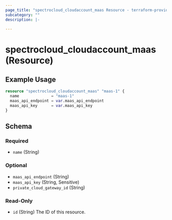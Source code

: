 ```yaml
---
page_title: "spectrocloud_cloudaccount_maas Resource - terraform-provider-spectrocloud"
subcategory: ""
description: |-
  
---
```


# spectrocloud_cloudaccount_maas (Resource)

  

## Example Usage

```terraform
resource "spectrocloud_cloudaccount_maas" "maas-1" {
  name              = "maas-1"
  maas_api_endpoint = var.maas_api_endpoint
  maas_api_key      = var.maas_api_key
}
```


<!-- schema generated by tfplugindocs -->
## Schema

### Required

- `name` (String)

### Optional

- `maas_api_endpoint` (String)
- `maas_api_key` (String, Sensitive)
- `private_cloud_gateway_id` (String)

### Read-Only

- `id` (String) The ID of this resource.
